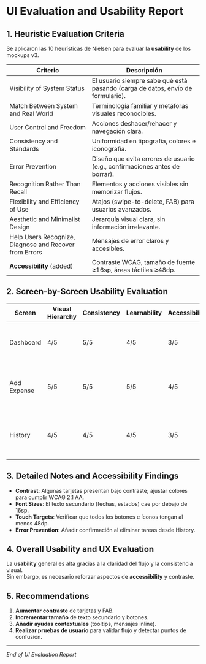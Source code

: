 # UI Evaluation and Usability Report

## 1. Heuristic Evaluation Criteria
Se aplicaron las 10 heurísticas de Nielsen para evaluar la **usability** de los mockups v3.

| Criterio               | Descripción                                                                                          |
|------------------------|------------------------------------------------------------------------------------------------------|
| Visibility of System Status | El usuario siempre sabe qué está pasando (carga de datos, envío de formulario).               |
| Match Between System and Real World | Terminología familiar y metáforas visuales reconocibles.                                |
| User Control and Freedom | Acciones deshacer/rehacer y navegación clara.                                                     |
| Consistency and Standards | Uniformidad en tipografía, colores e iconografía.                                                 |
| Error Prevention       | Diseño que evita errores de usuario (e.g., confirmaciones antes de borrar).                          |
| Recognition Rather Than Recall | Elementos y acciones visibles sin memorizar flujos.                                         |
| Flexibility and Efficiency of Use | Atajos (swipe-to-delete, FAB) para usuarios avanzados.                                |
| Aesthetic and Minimalist Design | Jerarquía visual clara, sin información irrelevante.                                       |
| Help Users Recognize, Diagnose and Recover from Errors | Mensajes de error claros y accesibles.                        |
| **Accessibility** (added) | Contraste WCAG, tamaño de fuente ≥16sp, áreas táctiles ≥48dp.                                   |

## 2. Screen-by-Screen Usability Evaluation

| Screen           | Visual Hierarchy | Consistency | Learnability | Accessibility | Notes                                                   |
|------------------|------------------|-------------|--------------|---------------|---------------------------------------------------------|
| Dashboard        | 4/5              | 5/5         | 4/5          | 3/5           | FAB destacada; mejorar contraste en tarjetas.           |
| Add Expense      | 5/5              | 5/5         | 5/5          | 4/5           | Formulario claro; etiquetas legibles; buen contraste.   |
| History          | 4/5              | 4/5         | 4/5          | 3/5           | Agrupación por fecha útil; filas necesitan más contraste.|

## 3. Detailed Notes and Accessibility Findings

- **Contrast**: Algunas tarjetas presentan bajo contraste; ajustar colores para cumplir WCAG 2.1 AA.  
- **Font Sizes**: El texto secundario (fechas, estados) cae por debajo de 16sp.  
- **Touch Targets**: Verificar que todos los botones e íconos tengan al menos 48dp.  
- **Error Prevention**: Añadir confirmación al eliminar tareas desde History.  

## 4. Overall Usability and UX Evaluation

La **usability** general es alta gracias a la claridad del flujo y la consistencia visual.  
Sin embargo, es necesario reforzar aspectos de **accessibility** y contraste.  

## 5. Recommendations

1. **Aumentar contraste** de tarjetas y FAB.  
2. **Incrementar tamaño** de texto secundario y botones.  
3. **Añadir ayudas contextuales** (tooltips, mensajes inline).  
4. **Realizar pruebas de usuario** para validar flujo y detectar puntos de confusión.  

---  
_End of UI Evaluation Report_  
